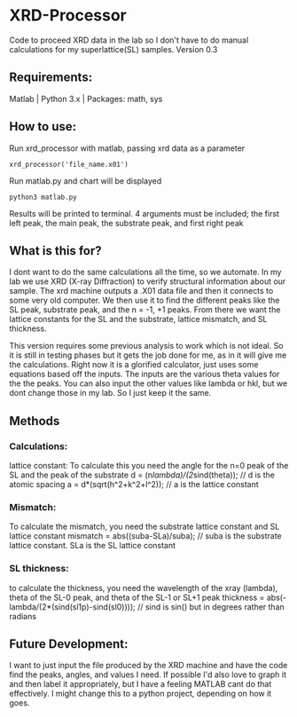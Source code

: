# XRD-Processor
Code to proceed XRD data in the lab so I don't have to do manual calculations for my superlattice(SL) samples.
Version 0.3

## Requirements:
Matlab | Python 3.x | Packages: math, sys


## How to use:
Run xrd_processor with matlab, passing xrd data as a parameter
```
xrd_processor('file_name.x01')
```
Run matlab.py and chart will be displayed
```
python3 matlab.py
```
Results will be printed to terminal.
4 arguments must be included; the first left peak, the main peak, the substrate peak, and first right peak




## What is this for?
I dont want to do the same calculations all the time, so we automate. 
In my lab we use XRD (X-ray Diffraction) to verify structural information about our sample. The xrd machine outputs a .X01 data file and then it connects to some very old computer. We then use it to find the different peaks like the SL peak, substrate peak, and the n = -1, +1 peaks. From there we want the lattice constants for the SL and the substrate, lattice mismatch, and SL thickness.

This version requires some previous analysis to work which is not ideal. So it is still in testing phases but it gets the job done for me, 
as in it will give me the calculations. Right now it is a glorified calculator, just uses some equations based off the inputs. 
The inputs are the various theta values for the the peaks. You can also input the other values like lambda or hkl, but we dont change those in my lab. So I just keep it the same. 

## Methods

### Calculations: 
lattice constant:
To calculate this you need the angle for the n=0 peak of the SL and the peak of the substrate
d = (n*lambda)/(2*sind(theta)); // d is the atomic spacing
a = d*(sqrt(h^2+k^2+l^2));      // a is the lattice constant

### Mismatch:
To calculate the mismatch, you need the substrate lattice constant and SL lattice constant
mismatch = abs((suba-SLa)/suba);   // suba is the substrate lattice constant. SLa is the SL lattice constant

### SL thickness:
to calculate the thickness, you need the wavelength of the xray (lambda), theta of the SL-0 peak, and theta of the SL-1 or SL+1 peak
thickness = abs(-lambda/(2*(sind(sl1p)-sind(sl0))));   // sind is sin() but in degrees rather than radians


## Future Development:
I want to just input the file produced by the XRD machine and have the code find the peaks, angles, and values I need.
If possible I'd also love to graph it and then label it appropriately, but I have a feeling MATLAB cant do that effectively.
I might change this to a python project, depending on how it goes. 









